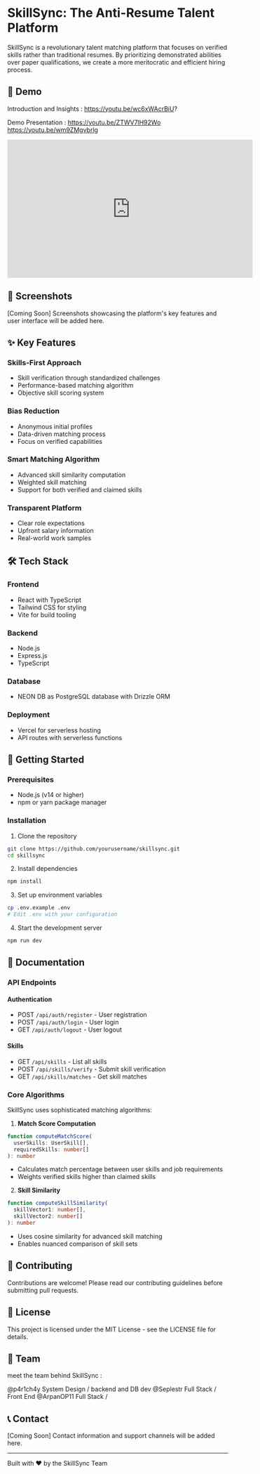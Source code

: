 # SkillSync: The Anti-Resume Talent Platform

SkillSync is a revolutionary talent matching platform that focuses on verified skills rather than traditional resumes. By prioritizing demonstrated abilities over paper qualifications, we create a more meritocratic and efficient hiring process.

## 🎥 Demo
Introduction and Insights : 
https://youtu.be/wc6xWAcrBiU?

Demo Presentation :
https://youtu.be/ZTWV7lH92Wo
https://youtu.be/wm9ZMgvbrlg

<iframe width="560" height="315" src="https://www.youtube.com/embed/wm9ZMgvbrlg?si=SHia4Bu1yP6ZuzTB" title="YouTube video player" frameborder="0" allow="accelerometer; autoplay; clipboard-write; encrypted-media; gyroscope; picture-in-picture; web-share" referrerpolicy="strict-origin-when-cross-origin" allowfullscreen></iframe>

## 📸 Screenshots

[Coming Soon] Screenshots showcasing the platform's key features and user interface will be added here.

## ✨ Key Features

### Skills-First Approach
- Skill verification through standardized challenges
- Performance-based matching algorithm
- Objective skill scoring system

### Bias Reduction
- Anonymous initial profiles
- Data-driven matching process
- Focus on verified capabilities

### Smart Matching Algorithm
- Advanced skill similarity computation
- Weighted skill matching
- Support for both verified and claimed skills

### Transparent Platform
- Clear role expectations
- Upfront salary information
- Real-world work samples

## 🛠 Tech Stack

### Frontend
- React with TypeScript
- Tailwind CSS for styling
- Vite for build tooling

### Backend
- Node.js
- Express.js
- TypeScript

### Database
- NEON DB as PostgreSQL database with Drizzle ORM

### Deployment
- Vercel for serverless hosting
- API routes with serverless functions

## 🚀 Getting Started

### Prerequisites
- Node.js (v14 or higher)
- npm or yarn package manager

### Installation

1. Clone the repository
```bash
git clone https://github.com/yourusername/skillsync.git
cd skillsync
```

2. Install dependencies
```bash
npm install
```

3. Set up environment variables
```bash
cp .env.example .env
# Edit .env with your configuration
```

4. Start the development server
```bash
npm run dev
```

## 📖 Documentation

### API Endpoints

#### Authentication
- POST `/api/auth/register` - User registration
- POST `/api/auth/login` - User login
- GET `/api/auth/logout` - User logout

#### Skills
- GET `/api/skills` - List all skills
- POST `/api/skills/verify` - Submit skill verification
- GET `/api/skills/matches` - Get skill matches

### Core Algorithms

SkillSync uses sophisticated matching algorithms:

1. **Match Score Computation**
```typescript
function computeMatchScore(
  userSkills: UserSkill[],
  requiredSkills: number[]
): number
```
- Calculates match percentage between user skills and job requirements
- Weights verified skills higher than claimed skills

2. **Skill Similarity**
```typescript
function computeSkillSimilarity(
  skillVector1: number[],
  skillVector2: number[]
): number
```
- Uses cosine similarity for advanced skill matching
- Enables nuanced comparison of skill sets

## 🤝 Contributing

Contributions are welcome! Please read our contributing guidelines before submitting pull requests.

## 📄 License

This project is licensed under the MIT License - see the LICENSE file for details.

## 👥 Team

meet the team behind SkillSync : 

@p4r1ch4y System Design / backend and DB dev
@Seplestr Full Stack / Front End
@ArpanOP11 Full Stack / 

## 📞 Contact

[Coming Soon] Contact information and support channels will be added here.

---

Built with ❤️ by the SkillSync Team
